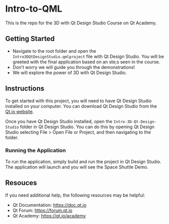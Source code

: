 # Intro-to-QML
 
This is the repo for the 3D with Qt Design Studio Course on Qt Academy.

## Getting Started
- Navigate to the root folder and open the `Intro3DQtDesignStudio.qmlproject` file with Qt Design Studio. You will be greeted with the final application based on an ste;s seen in the course.
- Don't worry we will guide you through the demonstrations!
- We will explore the power of 3D with Qt Design Studio.

## Instructions
To get started with this project, you will need to have Qt Design Studio installed on your computer. You can download Qt Design Studio from the [Qt.io website](qt.io).


Once you have Qt Design Studio installed, open the `Intro-3D-Qt-Design-Studio` folder in Qt Design Studio. You can do this by opening Qt Design Studio selecting File > Open File or Project, and then navigating to the folder.

### Running the Application
 
To run the application, simply build and run the project in Qt Design Studio. The application will launch and you will see the Space Shuttle Demo.

## Resouces  
If you need additional help, the following resources may be helpful:
- Qt Documentation: https://doc.qt.io
- Qt Forum: https://forum.qt.io
- Qt Academy: https://qt.io/academy